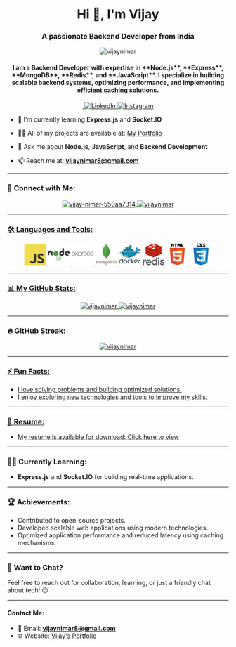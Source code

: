 <h1 align="center">Hi 👋, I'm Vijay</h1>
<h3 align="center">A passionate Backend Developer from India</h3>

<p align="center">
  <img src="https://github-profile-trophy.vercel.app/?username=vijaynimar" alt="vijaynimar" />
</p>

<h4 align="center">
  I am a Backend Developer with expertise in **Node.js**, **Express**, **MongoDB**, **Redis**, and **JavaScript**. I specialize in building scalable backend systems, optimizing performance, and implementing efficient caching solutions.
</h4>

<p align="center">
  <a href="https://twitter.com/" target="blank">
    <img src="https://img.shields.io/twitter/follow/?logo=twitter&style=for-the-badge" alt="" />
  </a>
  <a href="https://www.linkedin.com/in/vijay-nimar-550aa7314/" target="blank">
    <img src="https://img.shields.io/badge/LinkedIn-%230077B5.svg?&style=for-the-badge&logo=linkedin&logoColor=white" alt="LinkedIn" />
  </a>
  <a href="https://instagram.com/vijaynimar" target="blank">
    <img src="https://img.shields.io/badge/Instagram-%23E4405F.svg?&style=for-the-badge&logo=instagram&logoColor=white" alt="Instagram" />
  </a>
</p>

- 🌱 I’m currently learning **Express.js** and **Socket.IO**

- 👨‍💻 All of my projects are available at: [My Portfolio](https://vijaynimar.netlify.app/)

- 💬 Ask me about **Node.js**, **JavaScript**, and **Backend Development**

- 📫 Reach me at: **vijaynimar8@gmail.com**

---

### 🚀 **Connect with Me**:
<p align="center">
  <a href="https://linkedin.com/in/vijay-nimar-550aa7314" target="blank">
    <img align="center" src="https://raw.githubusercontent.com/rahuldkjain/github-profile-readme-generator/master/src/images/icons/Social/linked-in-alt.svg" alt="vijay-nimar-550aa7314" height="40" width="40" />
  </a>
  <a href="https://instagram.com/vijaynimar" target="blank">
    <img align="center" src="https://raw.githubusercontent.com/rahuldkjain/github-profile-readme-generator/master/src/images/icons/Social/instagram.svg" alt="vijaynimar" height="40" width="40" />
</p>

---

### 🛠 **Languages and Tools:**

<p align="center">
  <img src="https://raw.githubusercontent.com/devicons/devicon/master/icons/javascript/javascript-original.svg" alt="javascript" width="50" height="50" />
  <img src="https://raw.githubusercontent.com/devicons/devicon/master/icons/nodejs/nodejs-original-wordmark.svg" alt="nodejs" width="50" height="50" />
  <img src="https://raw.githubusercontent.com/devicons/devicon/master/icons/express/express-original-wordmark.svg" alt="express" width="50" height="50" />
  <img src="https://raw.githubusercontent.com/devicons/devicon/master/icons/mongodb/mongodb-original-wordmark.svg" alt="mongodb" width="50" height="50" />
  <img src="https://raw.githubusercontent.com/devicons/devicon/master/icons/docker/docker-original-wordmark.svg" alt="docker" width="50" height="50" />
  <img src="https://raw.githubusercontent.com/devicons/devicon/master/icons/redis/redis-original-wordmark.svg" alt="redis" width="50" height="50" />
  <img src="https://raw.githubusercontent.com/devicons/devicon/master/icons/html5/html5-original-wordmark.svg" alt="html" width="50" height="50" />
  <img src="https://raw.githubusercontent.com/devicons/devicon/master/icons/css3/css3-original-wordmark.svg" alt="css" width="50" height="50" />
</p>

---

### 📊 **My GitHub Stats**:

<p align="center">
  <img src="https://github-readme-stats.vercel.app/api?username=vijaynimar&show_icons=true&locale=en" alt="vijaynimar" />
  <img src="https://github-readme-stats.vercel.app/api/top-langs?username=vijaynimar&show_icons=true&locale=en&layout=compact" alt="vijaynimar" />
</p>

---

### 🔥 **GitHub Streak**:

<p align="center">
  <img src="https://github-readme-streak-stats.herokuapp.com/?user=vijaynimar&" alt="vijaynimar" />
</p>

---

### ⚡ **Fun Facts:**
- I love solving problems and building optimized solutions.
- I enjoy exploring new technologies and tools to improve my skills.

---

### 📜 **Resume**:
- My resume is available for download: [Click here to view](https://resume-builder-test-new.masaischool.com/resume/public?resumeId=67862a91f7b3074e9127867d)

---

### 👨‍💻 **Currently Learning:**
- **Express.js** and **Socket.IO** for building real-time applications.

---

### 🏆 **Achievements:**
- Contributed to open-source projects.
- Developed scalable web applications using modern technologies.
- Optimized application performance and reduced latency using caching mechanisms.

---

### 💬 **Want to Chat?**
Feel free to reach out for collaboration, learning, or just a friendly chat about tech! 😊

---

#### **Contact Me**:
- 📧 Email: **vijaynimar8@gmail.com**
- 🌐 Website: [Vijay's Portfolio](https://vijaynimar.netlify.app/)

